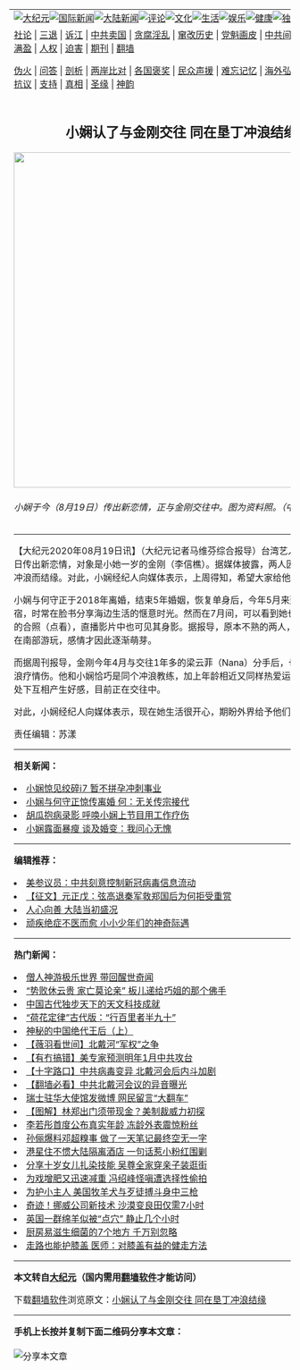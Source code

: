 <a name="1" id="1" target="_blank"></a><span id="1"></span>
<table align=center border="0"><tr><td colspan="2" VALIGN=TOP><a href="https://github.com/opvygn3416/djy/blob/master/gb/nsc413.md#1"><img src="https://raw.githubusercontent.com/opvygn3416/www/master/t/djy/1.jpg" title="大纪元"></a><a href="https://github.com/opvygn3416/djy/blob/master/gb/n24hr.md#1"><img src="https://raw.githubusercontent.com/opvygn3416/www/master/t/djy/3.jpg" title="国际新闻"></a><a href="https://github.com/opvygn3416/djy/blob/master/gb/nsc413.md#1"><img src="https://raw.githubusercontent.com/opvygn3416/www/master/t/djy/4.jpg" title="大陆新闻"></a><a href="https://github.com/opvygn3416/djy/blob/master/gb/news392.md#1"><img src="https://raw.githubusercontent.com/opvygn3416/www/master/t/djy/5.jpg" title="评论"></a><a href="https://github.com/opvygn3416/djy/blob/master/gb/news2007.md#1"><img src="https://raw.githubusercontent.com/opvygn3416/www/master/t/djy/6.jpg" title="文化"></a><a href="https://github.com/opvygn3416/djy/blob/master/gb/news2008.md#1"><img src="https://raw.githubusercontent.com/opvygn3416/www/master/t/djy/7.jpg" title="生活"></a><a href="https://github.com/opvygn3416/djy/blob/master/gb/ncyule.md#1"><img src="https://raw.githubusercontent.com/opvygn3416/www/master/t/djy/8.jpg" title="娱乐"></a><a href="https://github.com/opvygn3416/djy/blob/master/gb/nsc1002.md#1"><img src="https://raw.githubusercontent.com/opvygn3416/www/master/t/djy/9.jpg" title="健康"><a href="https://github.com/opvygn3416/djy/blob/master/gb/nf6092.md#1"><img src="https://raw.githubusercontent.com/opvygn3416/www/master/t/djy/10a.jpg" title="独家"></a><a href="https://github.com/opvygn3416/djy/blob/master/gb/nf4514.md#1"><img src="https://raw.githubusercontent.com/opvygn3416/www/master/t/djy/12a.jpg" title="头条"></a></td></tr>
<tr><td colspan="2" VALIGN=TOP><a target="_blank" href="https://github.com/opvygn3416/djy/blob/master/gb/9p.md#1">社论</a> | <a target="_blank" href="https://github.com/opvygn3416/djy/blob/master/gb/nf5657.md#1">三退</a> | <a target="_blank" href="https://github.com/opvygn3416/djy/blob/master/gb/nf6124.md#1">诉江</a> | <a target="_blank" href="https://github.com/opvygn3416/djy/blob/master/gb/nf1176117.md#1">中共卖国</a> | <a target="_blank" href="https://github.com/opvygn3416/djy/blob/master/gb/nf5773.md#1">贪腐淫乱</a> | <a target="_blank" href="https://github.com/opvygn3416/djy/blob/master/gb/nf1176115.md#1">窜改历史</a> | <a target="_blank" href="https://github.com/opvygn3416/djy/blob/master/gb/nf1176107.md#1">党魁画皮</a> | <a target="_blank" href="https://github.com/opvygn3416/djy/blob/master/gb/nf1320400.md#1">中共间谍</a> | <a target="_blank" href="https://github.com/opvygn3416/djy/blob/master/gb/nf1176114.md#1">破坏传统</a> | <a target="_blank" href="https://github.com/opvygn3416/ntdtv/blob/master/gb/prog447_1.md#1">恶贯满盈</a> | <a target="_blank" href="https://github.com/opvygn3416/djy/blob/master/gb/ncid278.md#1">人权</a> | <a target="_blank" href="https://github.com/opvygn3416/djy/blob/master/gb/nf1176111.md#1">迫害</a> | <a target="_blank" href="https://gitlab.com/szzdlab/mh-qikan/blob/master/README.md#1">期刊</a> | <a target="_blank" href="https://github.com/opvygn3416/www/blob/master/README.md?zsrh#8">翻墙</a></p><p><a target="_blank" href="https://github.com/opvygn3416/djy/blob/master/gb/nf5562.md#1">伪火</a> | <a target="_blank" href="https://github.com/opvygn3416/djy/blob/master/gb/nf4378.md#1">问答</a> | <a target="_blank" href="https://github.com/opvygn3416/djy/blob/master/gb/nf5792.md#1">剖析</a> | <a target="_blank" href="https://github.com/opvygn3416/djy/blob/master/gb/nf5735.md#1">两岸比对</a> | <a target="_blank" href="https://github.com/opvygn3416/djy/blob/master/gb/nf6119.md#1">各国褒奖</a> | <a target="_blank" href="https://github.com/opvygn3416/djy/blob/master/gb/nf6120.md#1">民众声援</a> | <a target="_blank" href="https://github.com/opvygn3416/djy/blob/master/gb/nf1188594.md#1">难忘记忆</a> | <a target="_blank" href="https://github.com/opvygn3416/djy/blob/master/gb/nf3180.md#1">海外弘传</a> | <a target="_blank" href="https://github.com/opvygn3416/djy/blob/master/gb/nf5410.md#1">万人上访</a> | <a target="_blank" href="https://github.com/opvygn3416/ntdtv/blob/master/gb/prog1530_1.md#1">和平抗议</a> | <a target="_blank" href="https://github.com/opvygn3416/djy/blob/master/gb/nf4386.md#1">支持</a> | <a target="_blank" href="https://github.com/opvygn3416/djy/blob/master/gb/nf4389.md#1">真相</a> | <a target="_blank" href="https://github.com/opvygn3416/djy/blob/master/gb/nf5790.md#1">圣缘</a> | <a target="_blank" href="https://github.com/opvygn3416/djy/blob/master/gb/nf4786.md#1">神韵</a></td></tr>
<tr><td VALIGN=TOP width="626"><h2 align=center>小娴认了与金刚交往 同在垦丁冲浪结缘</h2>
<img width="600" src="https://i.epochtimes.com/assets/uploads/2020/08/171107192948100694-600x400.jpg" />
<h6>小娴于今（8月19日）传出新恋情，正与金刚交往中。图为资料照。（中天提供）
</h6>
<hr>
	<p>【大纪元2020年08月19日讯】（大纪元记者马维芬综合报导）台湾艺人<ahref="https://github.com/opvygn3416/djy/blob/master/gb/tag/%E5%B0%8F%E5%A8%B4.md#1">小娴</a>今（19）日传出新恋情，对象是小她一岁的<ahref="https://github.com/opvygn3416/djy/blob/master/gb/tag/%E9%87%91%E5%88%9A.md#1">金刚</a>（<ahref="https://github.com/opvygn3416/djy/blob/master/gb/tag/%E6%9D%8E%E4%BF%A1%E6%A8%B5.md#1">李信樵</a>）。据媒体披露，两人因为同在<ahref="https://github.com/opvygn3416/djy/blob/master/gb/tag/%E5%9E%A6%E4%B8%81.md#1">垦丁</a>冲浪而结缘。对此，小娴经纪人向媒体表示，上周得知，希望大家给他们一些空间。</p>
<p><ahref="https://github.com/opvygn3416/djy/blob/master/gb/tag/%E5%B0%8F%E5%A8%B4.md#1">小娴</a>与何守正于2018年离婚，结束5年婚姻，恢复单身后，今年5月来到<ahref="https://github.com/opvygn3416/djy/blob/master/gb/tag/%E5%9E%A6%E4%B8%81.md#1">垦丁</a>打工换宿，时常在脸书分享海边生活的惬意时光。然而在7月间，可以看到她也分享与<ahref="https://github.com/opvygn3416/djy/blob/master/gb/tag/%E9%87%91%E5%88%9A.md#1">金刚</a>的合照（<ahref="https://www.facebook.com/HuangYuHsien0309/photos/pcb.3142043862552236/3142043742552248/?type=3&amp;theater" target="_blank" rel="noopener noreferrer">点看</a>），直播影片中也可见其身影。据报导，原本不熟的两人，也是最近都在南部游玩，感情才因此逐渐萌芽。</p>
<p>而据周刊报导，金刚今年4月与交往1年多的梁云菲（Nana）分手后，也跑到垦丁冲浪疗情伤。他和小娴恰巧是同个冲浪教练，加上年龄相近又同样热爱运动，在朝夕相处下互相产生好感，目前正在交往中。</p>
<p>对此，小娴经纪人向媒体表示，现在她生活很开心，期盼外界给予他们一些空间。</p>
<p>责任编辑：苏漾</p>
	
<hr>


<strong>相关新闻：</strong>
<li><a href="https://github.com/opvygn3416/djy/blob/master/gb/17/4/14/n9039331.md#1">小娴惊见绞碎i7 暂不拼孕冲刺事业</a></li>
<li><a href="https://github.com/opvygn3416/djy/blob/master/gb/17/12/12/n9949739.md#1">小娴与何守正惊传离婚 何：无关传宗接代</a></li>
<li><a href="https://github.com/opvygn3416/djy/blob/master/gb/17/12/19/n9972270.md#1">胡瓜抱病录影 呼唤小娴上节目用工作疗伤</a></li>
<li><a href="https://github.com/opvygn3416/djy/blob/master/gb/18/1/4/n10024552.md#1">小娴露面暴瘦 谈及婚变：我问心无愧</a></li>
<hr>


<strong>编辑推荐：</strong>
<li><a href="https://github.com/onzhi266/djy/blob/master/gb/20/2/22/n11887949.md#1">美参议员：中共刻意控制新冠病毒信息流动</a></li>
<li><a href="https://github.com/tsiac2612/djy/blob/master/gb/19/6/1/n11293536.md#1" target="_blank">【征文】元正戊：弦高退秦军救郑国后为何拒受重赏</a></li><li><a href="https://github.com/opvygn3416/djy/blob/master/gb/15/7/17/n4482910.md?dfh#1" target="_blank">人心向善 大陆当初盛况</a></li><li><a href="https://github.com/tsiac2612/djy/blob/master/gb/18/9/27/n10744431.md#1" target="_blank">顽疾绝症不医而愈 小小少年们的神奇际遇</a></li>
<hr>

<strong>热门新闻：</strong>
<li><a href="https://github.com/opvygn3416/djy/blob/master/gb/20/8/6/n12311908.md#1">僧人神游极乐世界 带回醒世奇闻</a></li>
<li><a href="https://github.com/opvygn3416/djy/blob/master/gb/20/6/7/n12168858.md#1">“势败休云贵  家亡莫论亲”  板儿递给巧姐的那个佛手</a></li>
<li><a href="https://github.com/opvygn3416/djy/blob/master/gb/20/8/8/n12316046.md#1">中国古代独步天下的天文科技成就</a></li>
<li><a href="https://github.com/opvygn3416/djy/blob/master/gb/20/8/4/n12306294.md#1">“荷花定律”古代版：“行百里者半九十”</a></li>
<li><a href="https://github.com/opvygn3416/djy/blob/master/gb/20/8/16/n12335448.md#1">神秘的中国绝代王后（上）</a></li>
<li><a href="https://github.com/opvygn3416/djy/blob/master/gb/20/8/18/n12340992.md#1">【薇羽看世间】北戴河“军权”之争</a></li>
<li><a href="https://github.com/opvygn3416/djy/blob/master/gb/20/8/18/n12340576.md#1">【有冇搞错】美专家预测明年1月中共攻台</a></li>
<li><a href="https://github.com/opvygn3416/djy/blob/master/gb/20/8/18/n12338707.md#1">【十字路口】中共病毒变异 北戴河会后内斗加剧</a></li>
<li><a href="https://github.com/opvygn3416/djy/blob/master/gb/20/8/17/n12336258.md#1">【翻墙必看】中共北戴河会议的异音曝光</a></li>
<li><a href="https://github.com/opvygn3416/djy/blob/master/gb/20/8/17/n12336450.md#1">瑞士驻华大使馆发微博 网民留言“大翻车”</a></li>
<li><a href="https://github.com/opvygn3416/djy/blob/master/gb/20/8/17/n12337673.md#1">【图解】林郑出门须带现金？美制裁威力初探</a></li>
<li><a href="https://github.com/opvygn3416/djy/blob/master/gb/20/8/16/n12335475.md#1">李若彤首度公布真实年龄 冻龄外表震惊粉丝</a></li>
<li><a href="https://github.com/opvygn3416/djy/blob/master/gb/20/8/17/n12338375.md#1">孙俪爆料邓超糗事 做了一天笔记最终空无一字</a></li>
<li><a href="https://github.com/opvygn3416/djy/blob/master/gb/20/8/17/n12338032.md#1">港星住不惯大陆隔离酒店 一句话惹小粉红围剿</a></li>
<li><a href="https://github.com/opvygn3416/djy/blob/master/gb/20/8/16/n12335889.md#1">分享十岁女儿扎染技能 吴尊全家穿亲子装逛街</a></li>
<li><a href="https://github.com/opvygn3416/djy/blob/master/gb/20/8/16/n12335654.md#1">为戏增肥又迅速减重 冯绍峰怪嗔遭选择性偷拍</a></li>
<li><a href="https://github.com/opvygn3416/djy/blob/master/gb/20/8/16/n12335214.md#1">为护小主人 美国牧羊犬与歹徒搏斗身中三枪</a></li>
<li><a href="https://github.com/opvygn3416/djy/blob/master/gb/20/8/17/n12336793.md#1">奇迹！挪威公司新技术 沙漠变良田仅需7小时</a></li>
<li><a href="https://github.com/opvygn3416/djy/blob/master/gb/20/8/17/n12336694.md#1">英国一群绵羊似被“点穴” 静止几个小时</a></li>
<li><a href="https://github.com/opvygn3416/djy/blob/master/gb/20/8/12/n12324665.md#1">厨房易滋生细菌的7个地方 千万别忽略</a></li>
<li><a href="https://github.com/opvygn3416/djy/blob/master/gb/20/8/17/n12338146.md#1">走路也能护膝盖 医师：对膝盖有益的健走方法</a></li>
<hr>

<strong>本文转自<a href="https://www.epochtimes.com">大纪元</a>（国内需用<a href="https://github.com/opvygn3416/www/blob/master/README.md#8">翻墙软件</a>才能访问）</strong><p>下载<a href="https://github.com/opvygn3416/www/blob/master/README.md#8">翻墙软件</a>浏览原文：<a href="https://www.epochtimes.com/gb/20/8/19/n12342056.htm">小娴认了与金刚交往 同在垦丁冲浪结缘</a></p><hr>

<strong>手机上长按并复制下面二维码分享本文章：</strong><br><br><img src="http://www.szzd.org/v.php?action=qrcode&url=https://github.com/opvygn3416/djy/blob/master/gb/20/8/19/n12342056.md%231" title="分享本文章"></td><td VALIGN=TOP><a href="https://github.com/opvygn3416/djy/blob/master/gb/16/1/21/n4622075.md?dfh#1" target="_blank"><img src="https://raw.githubusercontent.com/opvygn3416/djy/master/gb/300/wei-f1.jpg" title="中共的伪火骗局"  alt="中共的伪火骗局"></a><br><a href="https://github.com/opvygn3416/www/blob/master/README.md?dfh#9" target="_blank"><img src="https://raw.githubusercontent.com/opvygn3416/djy/master/gb/300/yong-h.jpg" title="永恒的见证"  alt="永恒的见证"></a><br><a href="https://github.com/opvygn3416/djy/blob/master/gb/13/9/29/n3974789.md?dfh#1" target="_blank"><img src="https://raw.githubusercontent.com/opvygn3416/djy/master/gb/300/shang-lnz.jpg" title="善良女子被中共投男牢"  alt="善良女子被中共投男牢"></a><br><a href="https://github.com/opvygn3416/djy/blob/master/gb/16/3/16/n4663449.md?dfh#1" target="_blank"><img src="https://raw.githubusercontent.com/opvygn3416/djy/master/gb/300/huo-z3.jpg" title="警卫目击活摘器官"  alt="警卫目击活摘器官"></a><br><a href="https://github.com/opvygn3416/djy/blob/master/gb/16/8/7/n8177641.md?dfh#1" target="_blank"><img src="https://raw.githubusercontent.com/opvygn3416/djy/master/gb/300/huo-z4.jpg" title="证人描述活摘恐怖"  alt="证人描述活摘恐怖"></a><br><a href="https://github.com/opvygn3416/djy/blob/master/gb/10/4/19/n2881569.md?dfh#1" target="_blank"><img src="https://raw.githubusercontent.com/opvygn3416/djy/master/gb/300/huo-z1.jpg" title="揭开活摘器官黑幕"  alt="揭开活摘器官黑幕"></a><br><a href="https://github.com/opvygn3416/djy/blob/master/gb/10/11/7/n3077476.md?dfh#1" target="_blank"><img src="https://raw.githubusercontent.com/opvygn3416/djy/master/gb/300/ma-ks.jpg" title="马克思的成魔之路"  alt="马克思的成魔之路"></a><br><a href="https://github.com/opvygn3416/djy/blob/master/gb/14/6/9/n4173977.md?dfh#1" target="_blank"><img src="https://raw.githubusercontent.com/opvygn3416/djy/master/gb/300/chang-zs.jpg" title="藏字石 蕴天机"  alt="藏字石 蕴天机"></a><br><a href="https://github.com/opvygn3416/djy/blob/master/gb/18/5/10/n10381511.md?dfh#1" target="_blank"><img src="https://raw.githubusercontent.com/opvygn3416/djy/master/gb/300/st1.jpg" title="关注3亿人三退"  alt="关注3亿人三退"></a><br><a href="https://github.com/opvygn3416/djy/blob/master/gb/18/3/21/n10237682.md?dfh#1" target="_blank"><img src="https://raw.githubusercontent.com/opvygn3416/djy/master/gb/300/jie-t.jpg" title="解体中共复兴中华"  alt="解体中共复兴中华"></a><br><a href="https://github.com/opvygn3416/djy/blob/master/gb/9/2/9/n2422991.md?dfh#1" target="_blank"><img src="https://raw.githubusercontent.com/opvygn3416/djy/master/gb/300/gao-zs.jpg" title="中共迫害良心律师"  alt="中共迫害良心律师"></a><br><a href="https://github.com/opvygn3416/djy/blob/master/gb/18/12/9/n10900044.md?dfh#1" target="_blank"><img src="https://raw.githubusercontent.com/opvygn3416/djy/master/gb/300/sj1.jpg" title="303万人举报江泽民"  alt="303万人举报江泽民"></a><br><a href="https://github.com/opvygn3416/djy/blob/master/gb/18/8/28/n10672014.md?dfh#1" target="_blank"><img src="https://raw.githubusercontent.com/opvygn3416/djy/master/gb/300/sj2.jpg" title="这些官员为何起诉江泽民"  alt="这些官员为何起诉江泽民"></a><br><a href="https://github.com/opvygn3416/djy/blob/master/gb/8/12/18/n2367165.md?dfh#1" target="_blank"><img src="https://raw.githubusercontent.com/opvygn3416/djy/master/gb/300/liangan.jpg" title="海峡两岸的强烈对比"  alt="海峡两岸的强烈对比"></a><br><a href="https://github.com/opvygn3416/djy/blob/master/gb/15/12/10/n4593139.md?dfh#1" target="_blank"><img src="https://raw.githubusercontent.com/opvygn3416/djy/master/gb/300/jia-ndzl.jpg" title="加拿大总理的贺信"  alt="加拿大总理的贺信"></a><br><a href="https://github.com/opvygn3416/djy/blob/master/gb/11/6/17/n3289382.md?dfh#1" target="_blank"><img src="https://raw.githubusercontent.com/opvygn3416/djy/master/gb/300/xiao-wd.jpg" title="探寻真相兼听则明"  alt="探寻真相兼听则明"></a><br><a href="https://github.com/opvygn3416/djy/blob/master/gb/18/10/27/n10812623.md?dfh#1" target="_blank"><img src="https://raw.githubusercontent.com/opvygn3416/djy/master/gb/300/yindu.jpg" title="印度媒体报道东方"  alt="印度媒体报道东方"></a><br><a href="https://github.com/opvygn3416/djy/blob/master/gb/18/6/9/n10469652.md?dfh#1" target="_blank"><img src="https://raw.githubusercontent.com/opvygn3416/djy/master/gb/300/xie-j.jpg" title="不一样的海外校园"  alt="不一样的海外校园"></a><br><a href="https://github.com/opvygn3416/djy/blob/master/gb/7/4/5/n1669415.md?dfh#1" target="_blank"><img src="https://raw.githubusercontent.com/opvygn3416/djy/master/gb/300/li-up.jpg" title="从大师到徒弟的传奇"  alt="从大师到徒弟的传奇"></a><br><a href="https://github.com/opvygn3416/djy/blob/master/gb/17/5/26/n9191512.md?dfh#1" target="_blank"><img src="https://raw.githubusercontent.com/opvygn3416/djy/master/gb/300/zfl2.jpg" title="亿万人与东方一本奇书"  alt="亿万人与东方一本奇书"></a><br><a href="https://github.com/opvygn3416/djy/blob/master/gb/13/11/27/n4020290.md?dfh#1" target="_blank"><img src="https://raw.githubusercontent.com/opvygn3416/djy/master/gb/300/zhen-h.jpg" title="大陆见不到的震撼场面"  alt="大陆见不到的震撼场面"></a><br><a href="https://github.com/opvygn3416/djy/blob/master/gb/15/7/17/n4482910.md?dfh#1" target="_blank"><img src="https://raw.githubusercontent.com/opvygn3416/djy/master/gb/300/dalu-sk.jpg" title="人心向善 大陆当初盛况"  alt="人心向善 大陆当初盛况"></a><br><a href="https://github.com/opvygn3416/djy/blob/master/gb/19/1/5/n10955468.md?dfh#1" target="_blank"><img src="https://raw.githubusercontent.com/opvygn3416/djy/master/gb/300/zfl1.jpg" title="追寻真理 这书讲什么"  alt="追寻真理 这书讲什么"></a><br><a href="https://github.com/opvygn3416/www/blob/master/README.md?dfh#1" target="_blank"><img src="https://raw.githubusercontent.com/opvygn3416/djy/master/gb/300/fq1.jpg" title="下载免费翻墙软件"  alt="下载免费翻墙软件"></a><br></td></tr></table>
